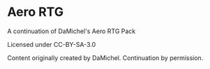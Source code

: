 # Aero RTG
A continuation of DaMichel's Aero RTG Pack

Licensed under CC-BY-SA-3.0

Content originally created by DaMichel. Continuation by permission.
